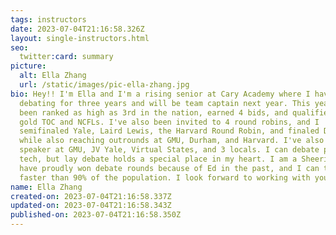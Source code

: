 ```yaml
---
tags: instructors
date: 2023-07-04T21:16:58.326Z
layout: single-instructors.html
seo:
  twitter:card: summary
picture:
  alt: Ella Zhang
  url: /static/images/pic-ella-zhang.jpg
bio: Hey!! I'm Ella and I'm a rising senior at Cary Academy where I have been
  debating for three years and will be team captain next year. This year, I've
  been ranked as high as 3rd in the nation, earned 4 bids, and qualified to both
  gold TOC and NCFLs. I've also been invited to 4 round robins, and I
  semifinaled Yale, Laird Lewis, the Harvard Round Robin, and finaled Duke,
  while also reaching outrounds at GMU, Durham, and Harvard. I've also been top
  speaker at GMU, JV Yale, Virtual States, and 3 locals. I can debate prog and
  tech, but lay debate holds a special place in my heart. I am a Sheerio and
  have proudly won debate rounds because of Ed in the past, and I can type
  faster than 90% of the population. I look forward to working with you all!
name: Ella Zhang
created-on: 2023-07-04T21:16:58.337Z
updated-on: 2023-07-04T21:16:58.343Z
published-on: 2023-07-04T21:16:58.350Z
---
```

